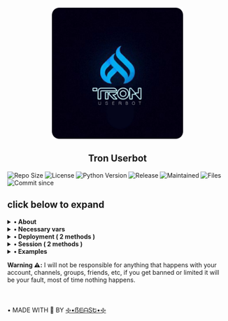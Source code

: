 <p align="center">
    <a href="https://github.com/beastzx18/Tron">
        <img src="main/others/resources/images/tron-round.png" height="300" width="300" alt="TronUb">
    </a>
</p>

<h2 align="center">Tron Userbot</h2> 

![Repo Size](https://img.shields.io/github/repo-size/TronUb/Tron)
![License](https://img.shields.io/github/license/TronUb/Tron)
![Python Version](https://img.shields.io/badge/python-3.x.x-aqua)
![Release](https://img.shields.io/github/v/release/TronUb/Tron)
![Maintained](https://img.shields.io/badge/Maintained%20%3F-Yes-orange)
![Files](https://img.shields.io/github/directory-file-count/TronUb/Tron?label=repo%20files)
![Commit since](https://img.shields.io/github/commits-since/TronUb/Tron/0.0.1/master)


<h2>click below to expand</h2>

<details>
    <summary><b>• About</b></summary>

<br />
<b>This is a telegram userbot which is written in pure python language and it is based on Dan's</b> <a href="https://github.com/pyrogram/pyrogram">Pyrogram</a> <b>library.</b>

<b>Now let's understand what is a userbot ?</b>

<b>A userbot is simple program to automate your telegram account. Userbots are same as telegram bots.</b>
<b>the difference is that all the functionality & features of a bot is provided in a telegram user account.</b>

<b>You might be thinking, what can a userbot do ? well userbots can do a lots of things for example downloading a video/audio from
YouTube, making telegram stickers, stopping unknown users from messaging us, image processing, etc. A userbot is not limited
to its features it can be extended more and more, it can do more beyond its limits.</b>

</details>


<details>
    <summary>
        <b>• Necessary vars</b>
    </summary>
<br></br>

```python
API_ID
# get this value from https://my.telegram.org

API_HASH
# get this value from https://my.telegram.org

SESSION
# create session from session methods given below 

TRIGGER
# by default its dot (.) 
# change it to any single symbol you like

LOG_CHAT
# make a private group and get its chat id

TIME_ZONE
# by default its Asia/Kolkata, change it 
# your time zone

BOT_TOKEN
# create a bot at https://t.me/BotFather 
# and get its bot token
```

</details>


<details>
    <summary><b>• Deployment ( 2 methods )</b></summary>

<br />

<b>1. Deploy on Heroku</b>

[![Deploy](https://www.herokucdn.com/deploy/button.svg)](https://heroku.com/deploy)

---

<br />

<b>2. Deploy on Local Machine</b>


• <i>Windows:</i>

1. Install python ```winget install -e --id Python.Python.3.10```

2. Create virtual environment ```python -m venv tronuserbot```

3. Activate the virtual environment ```tronuserbot/Scripts/activate```

4. Go to home path ```cd```

5. Install git ```winget install -e --id Git.Git```

6. Clone tronuserbot repo ```git clone https://github.com/TronUb/Tron```

7. change directory ```cd Tron```

8. Start the tronuserbot installation setup ```python -m main```


• <i>Linux:</i>

1. Update and upgrade ```apt-get update && apt-get upgrade```

2. Install python ```apt-get install python```

3. Create python virtual environment ```python -m venv tronuserbot```

4. Activate python virtual environment ```source tronuserbot/bin/activate```

5. Install git ```apt-get install git```

6. Clone tronuserbot repo ```git clone https://github.com/TronUb/Tron```

7. Change directory ```cd Tron```

8. Paste your keys and values in config.text file ```nano config.text```

9. After pasting all of your information, use <b>Ctrl + X</b> and enter <b>Y</b> and again hit enter button.

10. Start the tronuserbot installation setup ```python -m main```


<b>Note:</b> You have to add keys & values in config.txt file same as given below 👇

```API_ID=1234567```<br />
```API_HASH=ad2gb7h9jd99jdu9bdid9djd9jsh8s7h7eo9kbopz```<br />
```SUDO_USERS=[1252773, 7737382, 1721726]```

<p>🎉 Done, Have fun using tronuserbot.</p>

---

<br />
</details>

<details>
<summary><b>• Session ( 2 methods )</b></summary>

<br />
<b>1. Repl method</b>

[![Repl.it](https://img.shields.io/badge/REPL%20RUN-Click%20Here-aqua.svg)](https://replit.com/@beastzx18/Tron-Userbot?v=1)

---

<br />

<b>2. Termux method</b>

* Run the given command in termux

``` shell
apt update && apt upgrade && pkg install python3 git && cd $HOME && git clone https://github.com/TronUb/Tron.git && cd Tron && python3 session.py 
```

---

<br />
</details>

<details>
    <summary>
        <b>• Examples</b>
    </summary>

``` python3
from main import app
from main.core import filters
from main.core.enums import HandlerType


@app.on_update(
    handler_type=HandlerType.MESSAGE,
    filters=filters.gen(
        commands="check",
        usage="Check Bot is active or not."
    )
)
async def check_handler(client, message):
    await message.edit("Bot is Active !")

# The gen filter is only made for userbot
```
</details>

<b>Warning ⚠️:</b>
I will not be responsible for anything that happens with your account, channels, groups, friends, etc, if you get banned or limited it will be your fault, most of time nothing happens. 

<br />

• MADE WITH 🎉 BY [࿇•ẞᗴᗩSԵ•࿇](https://t.me/beastzx)
